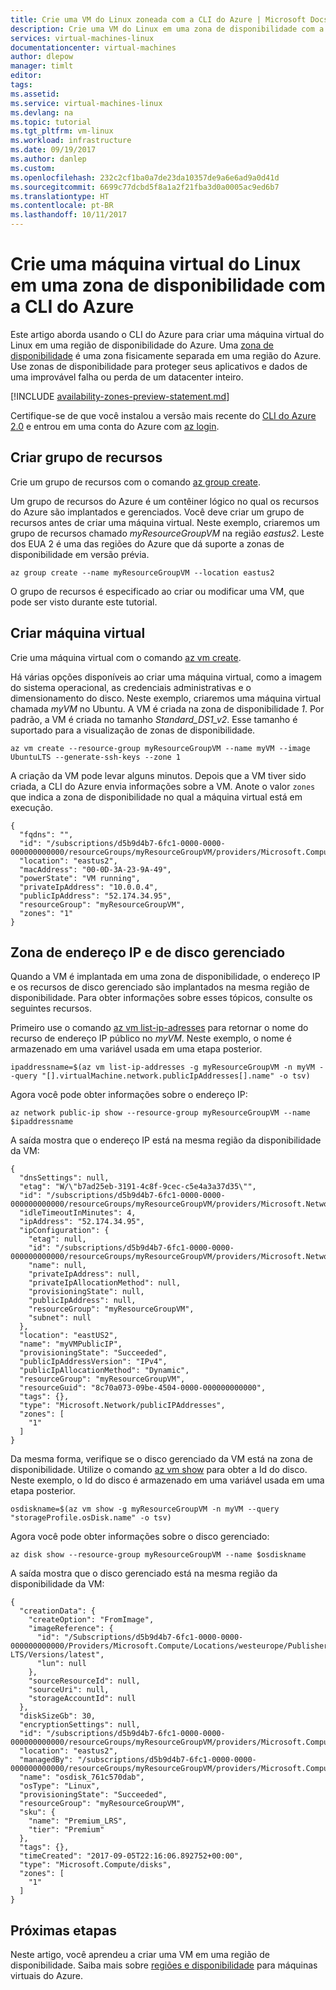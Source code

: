 ```yaml
---
title: Crie uma VM do Linux zoneada com a CLI do Azure | Microsoft Docs
description: Crie uma VM do Linux em uma zona de disponibilidade com a CLI do Azure
services: virtual-machines-linux
documentationcenter: virtual-machines
author: dlepow
manager: timlt
editor: 
tags: 
ms.assetid: 
ms.service: virtual-machines-linux
ms.devlang: na
ms.topic: tutorial
ms.tgt_pltfrm: vm-linux
ms.workload: infrastructure
ms.date: 09/19/2017
ms.author: danlep
ms.custom: 
ms.openlocfilehash: 232c2cf1ba0a7de23da10357de9a6e6ad9a0d41d
ms.sourcegitcommit: 6699c77dcbd5f8a1a2f21fba3d0a0005ac9ed6b7
ms.translationtype: HT
ms.contentlocale: pt-BR
ms.lasthandoff: 10/11/2017
---
```

# <a name="create-a-linux-virtual-machine-in-an-availability-zone-with-the-azure-cli"></a>Crie uma máquina virtual do Linux em uma zona de disponibilidade com a CLI do Azure

Este artigo aborda usando o CLI do Azure para criar uma máquina virtual do Linux em uma região de disponibilidade do Azure. Uma [zona de disponibilidade](../../availability-zones/az-overview.md) é uma zona fisicamente separada em uma região do Azure. Use zonas de disponibilidade para proteger seus aplicativos e dados de uma improvável falha ou perda de um datacenter inteiro.

[!INCLUDE [availability-zones-preview-statement.md](../../../includes/availability-zones-preview-statement.md)]

Certifique-se de que você instalou a versão mais recente do [CLI do Azure 2.0](/cli/azure/install-az-cli2) e entrou em uma conta do Azure com [az login](/cli/azure/#login).

## <a name="create-resource-group"></a>Criar grupo de recursos

Crie um grupo de recursos com o comando [az group create](/cli/azure/group#az_group_create).  

Um grupo de recursos do Azure é um contêiner lógico no qual os recursos do Azure são implantados e gerenciados. Você deve criar um grupo de recursos antes de criar uma máquina virtual. Neste exemplo, criaremos um grupo de recursos chamado *myResourceGroupVM* na região *eastus2*. Leste dos EUA 2 é uma das regiões do Azure que dá suporte a zonas de disponibilidade em versão prévia.

```azurecli-interactive 
az group create --name myResourceGroupVM --location eastus2
```

O grupo de recursos é especificado ao criar ou modificar uma VM, que pode ser visto durante este tutorial.

## <a name="create-virtual-machine"></a>Criar máquina virtual

Crie uma máquina virtual com o comando [az vm create](/cli/azure/vm#az_vm_create). 

Há várias opções disponíveis ao criar uma máquina virtual, como a imagem do sistema operacional, as credenciais administrativas e o dimensionamento do disco. Neste exemplo, criaremos uma máquina virtual chamada *myVM* no Ubuntu. A VM é criada na zona de disponibilidade *1*. Por padrão, a VM é criada no tamanho *Standard_DS1_v2*. Esse tamanho é suportado para a visualização de zonas de disponibilidade.

```azurecli-interactive 
az vm create --resource-group myResourceGroupVM --name myVM --image UbuntuLTS --generate-ssh-keys --zone 1
```

A criação da VM pode levar alguns minutos. Depois que a VM tiver sido criada, a CLI do Azure envia informações sobre a VM. Anote o valor `zones` que indica a zona de disponibilidade no qual a máquina virtual está em execução. 

```azurecli-interactive 
{
  "fqdns": "",
  "id": "/subscriptions/d5b9d4b7-6fc1-0000-0000-000000000000/resourceGroups/myResourceGroupVM/providers/Microsoft.Compute/virtualMachines/myVM",
  "location": "eastus2",
  "macAddress": "00-0D-3A-23-9A-49",
  "powerState": "VM running",
  "privateIpAddress": "10.0.0.4",
  "publicIpAddress": "52.174.34.95",
  "resourceGroup": "myResourceGroupVM",
  "zones": "1"
}
```

## <a name="zone-for-ip-address-and-managed-disk"></a>Zona de endereço IP e de disco gerenciado

Quando a VM é implantada em uma zona de disponibilidade, o endereço IP e os recursos de disco gerenciado são implantados na mesma região de disponibilidade. Para obter informações sobre esses tópicos, consulte os seguintes recursos.

Primeiro use o comando [az vm list-ip-adresses](/cli/azure/vm#az_vm_list_ip_addresses) para retornar o nome do recurso de endereço IP público no *myVM*. Neste exemplo, o nome é armazenado em uma variável usada em uma etapa posterior.

```azurecli-interactive
ipaddressname=$(az vm list-ip-addresses -g myResourceGroupVM -n myVM --query "[].virtualMachine.network.publicIpAddresses[].name" -o tsv)
```

Agora você pode obter informações sobre o endereço IP:

```azurecli-interactive
az network public-ip show --resource-group myResourceGroupVM --name $ipaddressname
```

A saída mostra que o endereço IP está na mesma região da disponibilidade da VM:

```azurecli-interactive
{
  "dnsSettings": null,
  "etag": "W/\"b7ad25eb-3191-4c8f-9cec-c5e4a3a37d35\"",
  "id": "/subscriptions/d5b9d4b7-6fc1-0000-0000-000000000000/resourceGroups/myResourceGroupVM/providers/Microsoft.Network/publicIPAddresses/myVMPublicIP",
  "idleTimeoutInMinutes": 4,
  "ipAddress": "52.174.34.95",
  "ipConfiguration": {
    "etag": null,
    "id": "/subscriptions/d5b9d4b7-6fc1-0000-0000-000000000000/resourceGroups/myResourceGroupVM/providers/Microsoft.Network/networkInterfaces/myVMVMNic/ipConfigurations/ipconfigmyVM",
    "name": null,
    "privateIpAddress": null,
    "privateIpAllocationMethod": null,
    "provisioningState": null,
    "publicIpAddress": null,
    "resourceGroup": "myResourceGroupVM",
    "subnet": null
  },
  "location": "eastUS2",
  "name": "myVMPublicIP",
  "provisioningState": "Succeeded",
  "publicIpAddressVersion": "IPv4",
  "publicIpAllocationMethod": "Dynamic",
  "resourceGroup": "myResourceGroupVM",
  "resourceGuid": "8c70a073-09be-4504-0000-000000000000",
  "tags": {},
  "type": "Microsoft.Network/publicIPAddresses",
  "zones": [
    "1"
  ]
}
```

Da mesma forma, verifique se o disco gerenciado da VM está na zona de disponibilidade. Utilize o comando [az vm show](/cli/azure/vm#az_vm_show) para obter a Id do disco. Neste exemplo, o Id do disco é armazenado em uma variável usada em uma etapa posterior. 

```azurecli-interactive
osdiskname=$(az vm show -g myResourceGroupVM -n myVM --query "storageProfile.osDisk.name" -o tsv)
```
Agora você pode obter informações sobre o disco gerenciado:

```azurecli-interactive
az disk show --resource-group myResourceGroupVM --name $osdiskname
```

A saída mostra que o disco gerenciado está na mesma região da disponibilidade da VM:

```azurecli-interactive
{
  "creationData": {
    "createOption": "FromImage",
    "imageReference": {
      "id": "/Subscriptions/d5b9d4b7-6fc1-0000-0000-000000000000/Providers/Microsoft.Compute/Locations/westeurope/Publishers/Canonical/ArtifactTypes/VMImage/Offers/UbuntuServer/Skus/16.04-LTS/Versions/latest",
      "lun": null
    },
    "sourceResourceId": null,
    "sourceUri": null,
    "storageAccountId": null
  },
  "diskSizeGb": 30,
  "encryptionSettings": null,
  "id": "/subscriptions/d5b9d4b7-6fc1-0000-0000-000000000000/resourceGroups/myResourceGroupVM/providers/Microsoft.Compute/disks/osdisk_761c570dab",
  "location": "eastus2",
  "managedBy": "/subscriptions/d5b9d4b7-6fc1-0000-0000-000000000000/resourceGroups/myResourceGroupVM/providers/Microsoft.Compute/virtualMachines/myVM",
  "name": "osdisk_761c570dab",
  "osType": "Linux",
  "provisioningState": "Succeeded",
  "resourceGroup": "myResourceGroupVM",
  "sku": {
    "name": "Premium_LRS",
    "tier": "Premium"
  },
  "tags": {},
  "timeCreated": "2017-09-05T22:16:06.892752+00:00",
  "type": "Microsoft.Compute/disks",
  "zones": [
    "1"
  ]
}
```
 


## <a name="next-steps"></a>Próximas etapas

Neste artigo, você aprendeu a criar uma VM em uma região de disponibilidade. Saiba mais sobre [regiões e disponibilidade](regions-and-availability.md) para máquinas virtuais do Azure.




